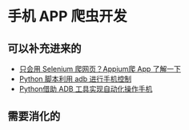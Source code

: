 
# 手机 APP 爬虫开发


## 可以补充进来的

- [只会用 Selenium 爬网页？Appium爬 App 了解一下](https://juejin.im/post/5ad4582f51882510fd4017eb)
- [Python 脚本利用 adb 进行手机控制](http://www.cnblogs.com/moying-wq/p/10001248.html)
- [Python借助 ADB 工具实现自动化操作手机](http://www.cnblogs.com/zhuminghui/p/10457147.html)

## 需要消化的
